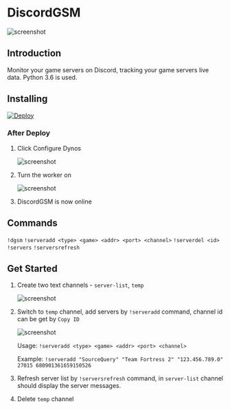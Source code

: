 # DiscordGSM
![screenshot](https://github.com/BattlefieldDuck/DiscordGSM/raw/master/images/online.png)

## Introduction
Monitor your game servers on Discord, tracking your game servers live data. Python 3.6 is used.

## Installing
[![Deploy](https://www.herokucdn.com/deploy/button.svg)](https://heroku.com/deploy?template=https://github.com/BattlefieldDuck/DiscordGSM)

### After Deploy
1. Click Configure Dynos
    
    ![screenshot](https://github.com/BattlefieldDuck/DiscordGSM/raw/master/images/conf-dyno.png)
    
2. Turn the worker on

    ![screenshot](https://github.com/BattlefieldDuck/DiscordGSM/raw/master/images/worker.png)
    
3. DiscordGSM is now online

## Commands
`!dgsm` `!serveradd <type> <game> <addr> <port> <channel>` `!serverdel <id>` `!servers` `!serversrefresh`

## Get Started
1. Create two text channels - `server-list`, `temp`

    ![screenshot](https://github.com/BattlefieldDuck/DiscordGSM/raw/master/images/server-list.png)

2. Switch to `temp` channel, add servers by `!serveradd` command, channel id can be get by `Copy ID`

    ![screenshot](https://github.com/BattlefieldDuck/DiscordGSM/raw/master/images/copy-id.png)

    Usage: ```!serveradd <type> <game> <addr> <port> <channel>```

    Example: ```!serveradd "SourceQuery" "Team Fortress 2" "123.456.789.0" 27015 680901361659150526```

3. Refresh server list by `!serversrefresh` command, in `server-list` channel should display the server messages.
4. Delete `temp` channel

